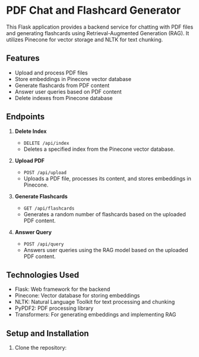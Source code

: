 # PDF Chat and Flashcard Generator

This Flask application provides a backend service for chatting with PDF files and generating flashcards using Retrieval-Augmented Generation (RAG). It utilizes Pinecone for vector storage and NLTK for text chunking.

## Features

- Upload and process PDF files
- Store embeddings in Pinecone vector database
- Generate flashcards from PDF content
- Answer user queries based on PDF content
- Delete indexes from Pinecone database

## Endpoints

1. **Delete Index**
   - `DELETE /api/index`
   - Deletes a specified index from the Pinecone vector database.

2. **Upload PDF**
   - `POST /api/upload`
   - Uploads a PDF file, processes its content, and stores embeddings in Pinecone.

3. **Generate Flashcards**
   - `GET /api/flashcards`
   - Generates a random number of flashcards based on the uploaded PDF content.

4. **Answer Query**
   - `POST /api/query`
   - Answers user queries using the RAG model based on the uploaded PDF content.

## Technologies Used

- Flask: Web framework for the backend
- Pinecone: Vector database for storing embeddings
- NLTK: Natural Language Toolkit for text processing and chunking
- PyPDF2: PDF processing library
- Transformers: For generating embeddings and implementing RAG

## Setup and Installation

1. Clone the repository: